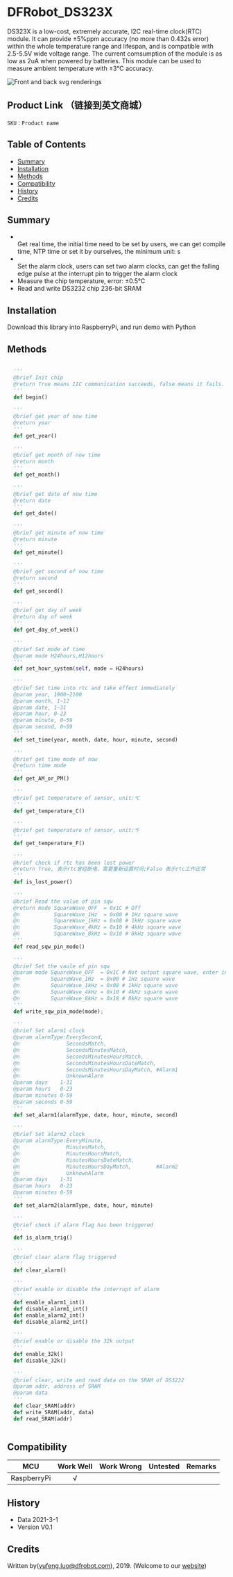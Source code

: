 # DFRobot_DS323X
DS323X is a low-cost, extremely accurate, I2C real-time clock(RTC) module. It can provide ±5%ppm accuracy (no more than 0.432s error) within the whole temperature range and lifespan, and is compatible with 2.5-5.5V wide voltage range. The current comsumption of the module is as low as 2uA when powered by batteries. This module can be used to measure ambient temperature with ±3℃ accuracy.   <br>

![Front and back svg renderings](https://github.com/ouki-wang/DFRobot_Sensor/raw/master/resources/images/SEN0245svg1.png)


## Product Link （链接到英文商城）
    SKU：Product name
   
## Table of Contents

* [Summary](#summary)
* [Installation](#installation)
* [Methods](#methods)
* [Compatibility](#compatibility)
* [History](#history)
* [Credits](#credits)

## Summary

* <br> Get real time, the initial time need to be set by users, we can get compile time, NTP time or set it by ourselves, the minimum unit: s
* <br>Set the alarm clock, users can set two alarm clocks, can get the falling edge pulse at the interrupt pin to trigger the alarm clock
* Measure the chip temperature, error: ±0.5℃ <br>
* Read and write DS3232 chip 236-bit SRAM <br> 

## Installation

Download this library into RaspberryPi, and run demo with Python
## Methods

```Python

  '''
  @brief Init chip 
  @return True means IIC communication succeeds, false means it fails. 
  '''
  def begin()
  
  '''
  @brief get year of now time
  @return year
  '''
  def get_year()
  
  '''
  @brief get month of now time
  @return month
  '''
  def get_month()
  
  '''
  @brief get date of now time
  @return date
  '''
  def get_date()
  
  '''
  @brief get minute of now time
  @return minute
  '''
  def get_minute()
  
  '''
  @brief get second of now time
  @return second
  '''
  def get_second()
  
  '''
  @brief get day of week
  @return day of week
  '''
  def get_day_of_week()
  
  '''
  @brief Set mode of time
  @param mode H24hours,H12hours
  '''
  def set_hour_system(self, mode = H24hours)
  
  '''
  @brief Set time into rtc and take effect immediately
  @param year, 1900~2100
  @param month, 1~12
  @param date, 1~31
  @param hour, 0-23
  @param minute, 0~59
  @param second, 0~59
  '''
  def set_time(year, month, date, hour, minute, second)
  
  '''
  @brief get time mode of now
  @return time mode
  '''
  def get_AM_or_PM()
  
  '''
  @brief get temperature of sensor, unit:℃
  '''
  def get_temperature_C()
  
  '''
  @brief get temperature of sensor, unit:℉
  '''
  def get_temperature_F()
  
  '''
  @brief check if rtc has been lost power
  @return True, 表示rtc曾经断电，需要重新设置时间;False 表示rtc工作正常
  '''
  def is_lost_power()
  
  '''
  @brief Read the value of pin sqw
  @return mode SquareWave_OFF  = 0x1C # Off
  @n           SquareWave_1Hz  = 0x00 # 1Hz square wave
  @n           SquareWave_1kHz = 0x08 # 1kHz square wave
  @n           SquareWave_4kHz = 0x10 # 4kHz square wave
  @n           SquareWave_8kHz = 0x18 # 8kHz square wave
  '''
  def read_sqw_pin_mode()
  
  '''
  @brief Set the vaule of pin sqw
  @param mode SquareWave_OFF  = 0x1C # Not output square wave, enter interrupt mode
  @n          SquareWave_1Hz  = 0x00 # 1Hz square wave
  @n          SquareWave_1kHz = 0x08 # 1kHz square wave
  @n          SquareWave_4kHz = 0x10 # 4kHz square wave
  @n          SquareWave_8kHz = 0x18 # 8kHz square wave
  '''
  def write_sqw_pin_mode(mode);
  
  '''
  @brief Set alarm1 clock
  @param alarmType:EverySecond,
  @n               SecondsMatch,
  @n               SecondsMinutesMatch,
  @n               SecondsMinutesHoursMatch,
  @n               SecondsMinutesHoursDateMatch,
  @n               SecondsMinutesHoursDayMatch, #Alarm1
  @n               UnknownAlarm
  @param days    1-31
  @param hours   0-23
  @param minutes 0-59
  @param seconds 0-59
  '''
  def set_alarm1(alarmType, date, hour, minute, second)
  
  '''
  @brief Set alarm2 clock
  @param alarmType:EveryMinute,
  @n               MinutesMatch,
  @n               MinutesHoursMatch,
  @n               MinutesHoursDateMatch,
  @n               MinutesHoursDayMatch,        #Alarm2
  @n               UnknownAlarm
  @param days    1-31
  @param hours   0-23
  @param minutes 0-59
  '''
  def set_alarm2(alarmType, date, hour, minute)
  
  '''
  @brief check if alarm flag has been triggered
  '''
  def is_alarm_trig()
  
  '''
  @brief clear alarm flag triggered
  '''
  def clear_alarm()
  
  '''
  @brief enable or disable the interrupt of alarm 
  '''
  def enable_alarm1_int()
  def disable_alarm1_int()
  def enable_alarm2_int()
  def disable_alarm2_int()
  
  '''
  @brief enable or disable the 32k output 
  '''
  def enable_32k()
  def disable_32k()
  
  '''
  @brief clear, write and read data on the SRAM of DS3232
  @param addr, address of SRAM
  @param data
  '''
  def clear_SRAM(addr)
  def write_SRAM(addr, data)
  def read_SRAM(addr)
  
```

## Compatibility

MCU                | Work Well    | Work Wrong   | Untested    | Remarks
------------------ | :----------: | :----------: | :---------: | -----
RaspberryPi        |      √       |              |             | 


## History

- Data 2021-3-1
- Version V0.1


## Credits

Written by(yufeng.luo@dfrobot.com), 2019. (Welcome to our [website](https://www.dfrobot.com/))





